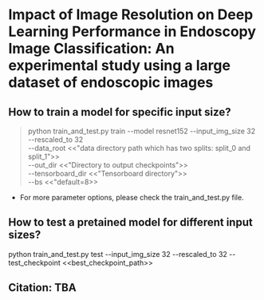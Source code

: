 # Impact of Image Resolution on Deep Learning Performance in Endoscopy Image Classification: An experimental study using a large dataset of endoscopic images

## How to train a model for specific input size?
> python train_and_test.py train --model resnet152 --input_img_size 32 --rescaled_to 32 \
> --data_root <<"data directory path which has two splits: split_0 and split_1">> \
> --out_dir <<"Directory to output checkpoints">> \
> --tensorboard_dir <<"Tensorboard directory">> \
> --bs <<"default=8>> 

* For more parameter options, please check the train_and_test.py file.


## How to test a pretained model for different input sizes?
python train_and_test.py test --input_img_size 32 --rescaled_to 32 --test_checkpoint <<best_checkpoint_path>> 

## Citation: TBA



